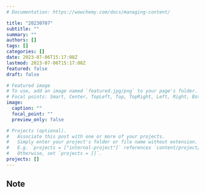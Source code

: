 ```yaml
---
# Documentation: https://wowchemy.com/docs/managing-content/

title: "20230707"
subtitle: ""
summary: ""
authors: []
tags: []
categories: []
date: 2023-07-06T15:17:08Z
lastmod: 2023-07-06T15:17:08Z
featured: false
draft: false

# Featured image
# To use, add an image named `featured.jpg/png` to your page's folder.
# Focal points: Smart, Center, TopLeft, Top, TopRight, Left, Right, BottomLeft, Bottom, BottomRight.
image:
  caption: ""
  focal_point: ""
  preview_only: false

# Projects (optional).
#   Associate this post with one or more of your projects.
#   Simply enter your project's folder or file name without extension.
#   E.g. `projects = ["internal-project"]` references `content/project/deep-learning/index.md`.
#   Otherwise, set `projects = []`.
projects: []
---
```


## Note


